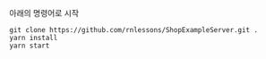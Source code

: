 아래의 명령어로 시작

```
git clone https://github.com/rnlessons/ShopExampleServer.git .
yarn install
yarn start
```